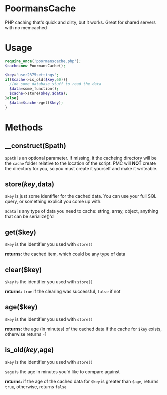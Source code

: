 PoormansCache
=============

PHP caching that's quick and dirty, but it works. Great for shared servers with no memcached

Usage
=====
```php
require_once('poormanscache.php');
$cache=new PoormansCache();

$key='user2375settings';
if($cache->is_old($key,60)){
  //do some database stuff to read the data
  $data=some_function();
  $cache->store($key,$data);
}else{
  $data=$cache->get($key);
}
```

Methods
=======
__construct($path)
------------------
`$path` is an optional parameter. If missing, it the cacheing directory will be the `cache` folder relative to the location of the script. PMC will **NOT** create the directory for you, so you must create it yourself and make it writeable.


store($key,$data)
-----------------
`$key` is just some identifier for the cached data. You can use your full SQL query, or something explicit you come up with.

`$data` is any type of data you need to cache: string, array, object, anything that can be serialize()'d

get($key)
---------
`$key` is the identifier you used with `store()`

**returns:** the cached item, which could be any type of data

clear($key)
-----------
`$key` is the identifier you used with `store()`

**returns:** `true` if the clearing was successful, `false` if not

age($key)
---------
`$key` is the identifier you used with `store()`

**returns:** the age (in minutes) of the cached data if the cache for `$key` exists, otherwise returns -1

is_old($key,$age)
-----------------
`$key` is the identifier you used with `store()`

`$age` is the age in minutes you'd like to compare against

**returns:** if the age of the cached data for `$key` is greater than `$age`, returns `true`, otherwise, returns `false`
